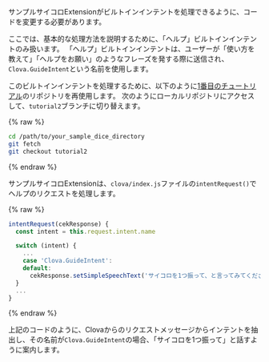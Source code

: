 ﻿サンプルサイコロExtensionがビルトインインテントを処理できるように、コードを変更する必要があります。

ここでは、基本的な処理方法を説明するために、「ヘルプ」ビルトインインテントのみ扱います。
「ヘルプ」ビルトインインテントは、ユーザーが「使い方を教えて」「ヘルプをお願い」のようなフレーズを発する際に送信され、`Clova.GuideIntent`という名前を使用します。

このビルトインインテントを処理するために、以下のように[1番目のチュートリアル](/CEK/Tutorials/Build_Simple_Extension.md)のリポジトリを再使用します。
次のようにローカルリポジトリにアクセスして、`tutorial2`ブランチに切り替えます。

{% raw %}
```bash
cd /path/to/your_sample_dice_directory
git fetch
git checkout tutorial2
```
{% endraw %}

サンプルサイコロExtensionは、`clova/index.js`ファイルの`intentRequest()`でヘルプのリクエストを処理します。

{% raw %}
```javascript
intentRequest(cekResponse) {
  const intent = this.request.intent.name

  switch (intent) {
    ...
    case 'Clova.GuideIntent':
    default:
      cekResponse.setSimpleSpeechText('サイコロを1つ振って、と言ってみてください。')
  }
  ...
}
```
{% endraw %}

上記のコードのように、Clovaからのリクエストメッセージからインテントを抽出し、その名前が`Clova.GuideIntent`の場合、「サイコロを1つ振って」と話すように案内します。

